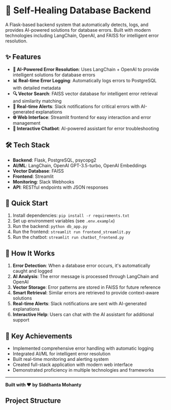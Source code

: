 # 🔧 Self-Healing Database Backend

A Flask-based backend system that automatically detects, logs, and provides AI-powered solutions for database errors. Built with modern technologies including LangChain, OpenAI, and FAISS for intelligent error resolution.

## ✨ Features

- **🤖 AI-Powered Error Resolution**: Uses LangChain + OpenAI to provide intelligent solutions for database errors
- **📊 Real-time Error Logging**: Automatically logs errors to PostgreSQL with detailed metadata
- **🔍 Vector Search**: FAISS vector database for intelligent error retrieval and similarity matching
- **📱 Real-time Alerts**: Slack notifications for critical errors with AI-generated explanations
- **🌐 Web Interface**: Streamlit frontend for easy interaction and error management
- **💬 Interactive Chatbot**: AI-powered assistant for error troubleshooting

## 🛠️ Tech Stack

- **Backend**: Flask, PostgreSQL, psycopg2
- **AI/ML**: LangChain, OpenAI GPT-3.5-turbo, OpenAI Embeddings
- **Vector Database**: FAISS
- **Frontend**: Streamlit
- **Monitoring**: Slack Webhooks
- **API**: RESTful endpoints with JSON responses

## 🚀 Quick Start

1. Install dependencies: `pip install -r requirements.txt`
2. Set up environment variables (see `.env.example`)
3. Run the backend: `python db_app.py`
4. Run the frontend: `streamlit run frontend_streamlit.py`
5. Run the chatbot: `streamlit run chatbot_frontend.py`

## 🔧 How It Works

1. **Error Detection**: When a database error occurs, it's automatically caught and logged
2. **AI Analysis**: The error message is processed through LangChain and OpenAI
3. **Vector Storage**: Error patterns are stored in FAISS for future reference
4. **Smart Retrieval**: Similar errors are retrieved to provide context-aware solutions
5. **Real-time Alerts**: Slack notifications are sent with AI-generated explanations
6. **Interactive Help**: Users can chat with the AI assistant for additional support

## 🎯 Key Achievements

- Implemented comprehensive error handling with automatic logging
- Integrated AI/ML for intelligent error resolution
- Built real-time monitoring and alerting system
- Created full-stack application with modern web interface
- Demonstrated proficiency in multiple technologies and frameworks

---

**Built with ❤️ by Siddhanta Mohanty**

##  Project Structure
